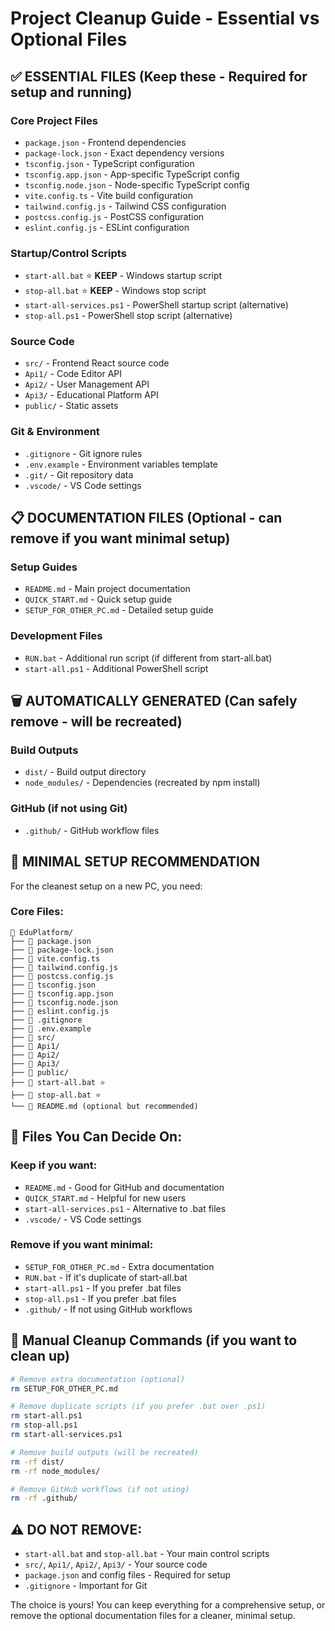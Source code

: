 # Project Cleanup Guide - Essential vs Optional Files

## ✅ **ESSENTIAL FILES** (Keep these - Required for setup and running)

### Core Project Files
- `package.json` - Frontend dependencies
- `package-lock.json` - Exact dependency versions
- `tsconfig.json` - TypeScript configuration
- `tsconfig.app.json` - App-specific TypeScript config
- `tsconfig.node.json` - Node-specific TypeScript config
- `vite.config.ts` - Vite build configuration
- `tailwind.config.js` - Tailwind CSS configuration
- `postcss.config.js` - PostCSS configuration
- `eslint.config.js` - ESLint configuration

### Startup/Control Scripts
- `start-all.bat` ⭐ **KEEP** - Windows startup script
- `stop-all.bat` ⭐ **KEEP** - Windows stop script
- `start-all-services.ps1` - PowerShell startup script (alternative)
- `stop-all.ps1` - PowerShell stop script (alternative)

### Source Code
- `src/` - Frontend React source code
- `Api1/` - Code Editor API
- `Api2/` - User Management API  
- `Api3/` - Educational Platform API
- `public/` - Static assets

### Git & Environment
- `.gitignore` - Git ignore rules
- `.env.example` - Environment variables template
- `.git/` - Git repository data
- `.vscode/` - VS Code settings

## 📋 **DOCUMENTATION FILES** (Optional - can remove if you want minimal setup)

### Setup Guides
- `README.md` - Main project documentation
- `QUICK_START.md` - Quick setup guide
- `SETUP_FOR_OTHER_PC.md` - Detailed setup guide

### Development Files
- `RUN.bat` - Additional run script (if different from start-all.bat)
- `start-all.ps1` - Additional PowerShell script

## 🗑️ **AUTOMATICALLY GENERATED** (Can safely remove - will be recreated)

### Build Outputs
- `dist/` - Build output directory
- `node_modules/` - Dependencies (recreated by npm install)

### GitHub (if not using Git)
- `.github/` - GitHub workflow files

## 🎯 **MINIMAL SETUP RECOMMENDATION**

For the cleanest setup on a new PC, you need:

### Core Files:
```
📁 EduPlatform/
├── 📄 package.json
├── 📄 package-lock.json
├── 📄 vite.config.ts
├── 📄 tailwind.config.js
├── 📄 postcss.config.js
├── 📄 tsconfig.json
├── 📄 tsconfig.app.json
├── 📄 tsconfig.node.json
├── 📄 eslint.config.js
├── 📄 .gitignore
├── 📄 .env.example
├── 📁 src/
├── 📁 Api1/
├── 📁 Api2/
├── 📁 Api3/
├── 📁 public/
├── 📄 start-all.bat ⭐
├── 📄 stop-all.bat ⭐
└── 📄 README.md (optional but recommended)
```

## 🤔 **Files You Can Decide On:**

### Keep if you want:
- `README.md` - Good for GitHub and documentation
- `QUICK_START.md` - Helpful for new users
- `start-all-services.ps1` - Alternative to .bat files
- `.vscode/` - VS Code settings

### Remove if you want minimal:
- `SETUP_FOR_OTHER_PC.md` - Extra documentation
- `RUN.bat` - If it's duplicate of start-all.bat
- `start-all.ps1` - If you prefer .bat files
- `stop-all.ps1` - If you prefer .bat files
- `.github/` - If not using GitHub workflows

## 📝 **Manual Cleanup Commands** (if you want to clean up)

```bash
# Remove extra documentation (optional)
rm SETUP_FOR_OTHER_PC.md

# Remove duplicate scripts (if you prefer .bat over .ps1)
rm start-all.ps1
rm stop-all.ps1
rm start-all-services.ps1

# Remove build outputs (will be recreated)
rm -rf dist/
rm -rf node_modules/

# Remove GitHub workflows (if not using)
rm -rf .github/
```

## ⚠️ **DO NOT REMOVE:**
- `start-all.bat` and `stop-all.bat` - Your main control scripts
- `src/`, `Api1/`, `Api2/`, `Api3/` - Your source code
- `package.json` and config files - Required for setup
- `.gitignore` - Important for Git

The choice is yours! You can keep everything for a comprehensive setup, or remove the optional documentation files for a cleaner, minimal setup.
